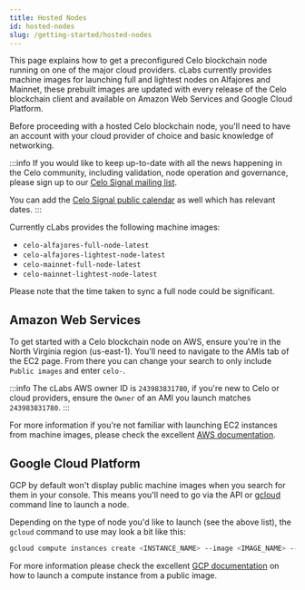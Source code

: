 ```yaml
---
title: Hosted Nodes
id: hosted-nodes
slug: /getting-started/hosted-nodes
---
```


This page explains how to get a preconfigured Celo blockchain node running on one of the major cloud providers. cLabs currently provides machine images for launching full and lightest nodes on Alfajores and Mainnet, these prebuilt images are updated with every release of the Celo blockchain client and available on Amazon Web Services and Google Cloud Platform.

Before proceeding with a hosted Celo blockchain node, you'll need to have an account with your cloud provider of choice and basic knowledge of networking.

:::info
If you would like to keep up-to-date with all the news happening in the Celo community, including validation, node operation and governance, please sign up to our [Celo Signal mailing list](https://celo.activehosted.com/f/15).

You can add the [Celo Signal public calendar](https://calendar.google.com/calendar/u/0/embed?src=c_9su6ich1uhmetr4ob3sij6kaqs@group.calendar.google.com) as well which has relevant dates.
:::

Currently cLabs provides the following machine images:

- `celo-alfajores-full-node-latest`
- `celo-alfajores-lightest-node-latest`
- `celo-mainnet-full-node-latest`
- `celo-mainnet-lightest-node-latest`

Please note that the time taken to sync a full node could be significant.

## Amazon Web Services

To get started with a Celo blockchain node on AWS, ensure you're in the North Virginia region (us-east-1). You'll need to navigate to the AMIs tab of the EC2 page. From there you can change your search to only include `Public images` and enter `celo-`.

:::info
The cLabs AWS owner ID is `243983831780`, if you're new to Celo or cloud providers, ensure the `Owner` of an AMI you launch matches `243983831780`.
:::

For more information if you're not familiar with launching EC2 instances from machine images, please check the excellent [AWS documentation](https://docs.aws.amazon.com/AWSEC2/latest/UserGuide/AMIs.html).

## Google Cloud Platform

GCP by default won't display public machine images when you search for them in your console. This means you'll need to go via the API or [gcloud](https://cloud.google.com/sdk/gcloud) command line to launch a node.

Depending on the type of node you'd like to launch (see the above list), the `gcloud` command to use may look a bit like this:

```bash
gcloud compute instances create <INSTANCE_NAME> --image <IMAGE_NAME> --image-project celo-testnet --project <YOUR_GCP_PROJECT>
```

For more information please check the excellent [GCP documentation](https://cloud.google.com/compute/docs/images) on how to launch a compute instance from a public image.
